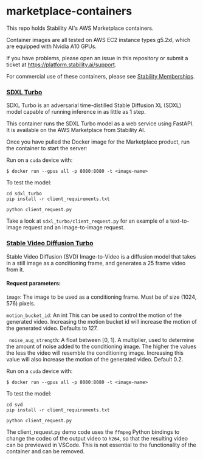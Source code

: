 # marketplace-containers
This repo holds Stability AI's AWS Marketplace containers.

Container images are all tested on AWS EC2 instance types g5.2xl, which are equipped with Nvidia A10 GPUs.

If you have problems, please open an issue in this repository or submit a ticket at https://platform.stability.ai/support.

For commercial use of these containers, please see [Stability Memberships](https://stability.ai/membership.).

### [SDXL Turbo](./sdxl-turbo)
SDXL Turbo is an adversarial time-distilled Stable Diffusion XL (SDXL) model capable of running inference in as little as 1 step.


This container runs the SDXL Turbo model as a web service using FastAPI. It is available on the AWS Marketplace from Stability AI.

Once you have pulled the Docker image for the Marketplace product, run the container to start the server:

Run on a `cuda` device with:
```
$ docker run --gpus all -p 8080:8080 -t <image-name>
```

To test the model:
```
cd sdxl_turbo
pip install -r client_requirements.txt

python client_request.py
```

Take a look at `sdxl_turbo/client_request.py` for an example of a text-to-image request and an image-to-image request.

### [Stable Video Diffusion Turbo](./svd)
Stable Video Diffusion (SVD) Image-to-Video is a diffusion model that takes in a still image as a conditioning frame, and generates a 25 frame video from it.

#### Request parameters:

`image`: The image to be used as a conditioning frame. Must be of size (1024, 576) pixels.

`motion_bucket_id`: An int This can be used to control the motion of the generated video. Increasing the motion bucket id will increase the motion of the generated video.
Defaults to 127.

` noise_aug_strength`: A float between [0, 1]. A multiplier, used to determine the amount of noise added to the conditioning image. The higher the values the less the video will resemble the conditioning image. Increasing this value will also increase the motion of the generated video. 
Default 0.2.


Run on a `cuda` device with:
```
$ docker run --gpus all -p 8080:8080 -t <image-name>
```

To test the model:
```
cd svd
pip install -r client_requirements.txt

python client_request.py
```

The client_request.py demo code uses the `ffmpeg` Python bindings to change the codec of the output video to `h264`, so that the resulting video can be previewed in VSCode. This is not essential to the functionality of the container and can be removed.
